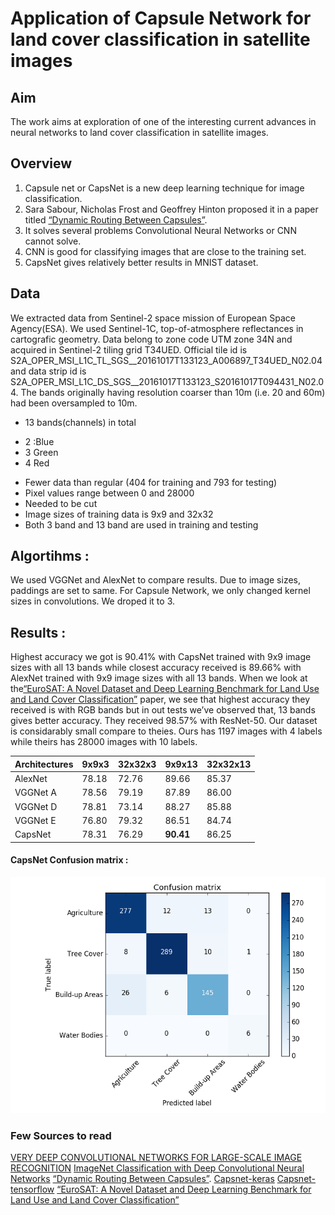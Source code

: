 # Application of Capsule Network for land cover classification in satellite images

## Aim

The work aims at exploration of one of the interesting current advances in neural networks to land cover classification in satellite images.

## Overview

1. Capsule net or CapsNet is a new deep learning technique for image classification.
2. Sara Sabour, Nicholas Frost and Geoffrey Hinton proposed it in a paper titled [“Dynamic Routing Between Capsules”](https://arxiv.org/abs/1710.09829).
3. It solves several problems Convolutional Neural Networks or CNN cannot solve.
4. CNN is good for classifying images that are close to the training set.
5. CapsNet gives relatively better results in MNIST dataset.

## Data
We extracted data from Sentinel-2 space mission of European Space Agency(ESA). We used Sentinel-1C, top-of-atmosphere reflectances in cartografic geometry. Data belong to zone code UTM zone 34N and acquired in Sentinel-2 tiling grid T34UED. Official tile id is S2A_OPER_MSI_L1C_TL_SGS__20161017T133123_A006897_T34UED_N02.04 and data strip id is S2A_OPER_MSI_L1C_DS_SGS__20161017T133123_S20161017T094431_N02.04.
The bands originally having resolution coarser than 10m  (i.e. 20 and 60m) had been oversampled to 10m.

* 13 bands(channels) in total 
+ 2 :Blue
+ 3 Green
+ 4 Red
* Fewer data than regular (404 for training and 793 for testing)
* Pixel values range between 0 and 28000
* Needed to be cut
* Image sizes of training data is 9x9 and 32x32
* Both 3 band and 13 band are used in training and testing

<!---
## RGB Image : 
![alt text](https://github.com/HuseyinUtkuASLAN/Thesis_CapsuleNetwork_SatelliteImage/blob/master/input/scripts/RGB_city "whole city")
## Few Sources : 
--->

## Algortihms :
We used VGGNet and AlexNet to compare results. Due to image sizes, paddings are set to same. For Capsule Network, we only changed kernel sizes in convolutions. We droped it to 3.

## Results :
Highest accuracy we got is 90.41% with CapsNet trained with 9x9 image sizes with all 13 bands while closest accuracy received is 89.66% with AlexNet trained with 9x9 image sizes with all 13 bands. When we look at the[“EuroSAT: A Novel Dataset and Deep Learning Benchmark for Land Use and Land Cover Classification”](https://arxiv.org/abs/1709.00029) paper, we see that highest accuracy they received is with RGB bands but in out tests we’ve observed that, 13 bands gives better accuracy. They received 98.57% with ResNet-50. Our dataset is considarably small compare to theies. Ours has 1197 images with 4 labels while theirs has 28000 images with 10 labels.


| Architectures | 9x9x3 | 32x32x3 | 9x9x13 | 32x32x13 |
| --- | --- | --- | --- | --- |
| AlexNet | 78.18 | 72.76 | 89.66 | 85.37 |
| VGGNet A | 78.56 | 79.19 | 87.89 | 86.00 |
| VGGNet D | 78.81 | 73.14 | 88.27 | 85.88 |
| VGGNet E | 76.80 | 79.32 | 86.51 | 84.74 |
| CapsNet | 78.31 | 76.29 | **90.41** |86.25 |

#### CapsNet Confusion matrix :
![alt text](https://github.com/HuseyinUtkuASLAN/Thesis_CapsuleNetwork_SatelliteImage/blob/master/confusion_matrix.png "confusion matirx of CapsNet")

### Few Sources to read
[VERY DEEP CONVOLUTIONAL NETWORKS FOR LARGE-SCALE IMAGE RECOGNITION](https://arxiv.org/pdf/1409.1556.pdf)
[ ImageNet Classification with Deep Convolutional Neural Networks](https://papers.nips.cc/paper/4824-imagenet-classification-with-deep-convolutional-neural-networks.pdf)
[“Dynamic Routing Between Capsules”](https://arxiv.org/abs/1710.09829).
[Capsnet-keras](https://github.com/XifengGuo/CapsNet-Keras)
[Capsnet-tensorflow](https://github.com/ageron/handson-ml/blob/master/extra_capsnets.ipynb)
[“EuroSAT: A Novel Dataset and Deep Learning Benchmark for Land Use and Land Cover Classification”](https://arxiv.org/abs/1709.00029)
